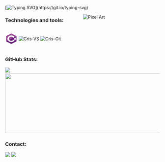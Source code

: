 [![Typing SVG](https://readme-typing-svg.demolab.com?font=JetBrains+Mono&pause=1000&color=F39DF7&width=435&lines=Welcome+to+my+Github+profile!;I'm+a+beginner+C%23+developer.)](https://git.io/typing-svg)

<img src="https://i.pinimg.com/originals/0b/5c/c0/0b5cc024841accd9a31a7b2daeb0e57b.gif" alt="Pixel Art" align="right" width="250">

### Technologies and tools:

<div style="display: inline_block"><br>
  <img align="center" alt="Cris-Csharp" height="35" width="40" src="https://raw.githubusercontent.com/devicons/devicon/master/icons/csharp/csharp-original.svg">
  <img align="center" alt="Cris-VS" height="35" width="40" src="https://cdn.jsdelivr.net/gh/devicons/devicon/icons/vscode/vscode-original.svg">
  <img align="center" alt="Cris-Git" height="35" width="40" src="https://cdn.jsdelivr.net/gh/devicons/devicon/icons/git/git-original.svg">
</div><br>

### GitHub Stats:

<img src="https://github-readme-streak-stats.herokuapp.com?user=aorayden&theme=dracula&hide_border=true" height="180px"> <img src="https://github-readme-stats.vercel.app/api/top-langs/?username=aorayden&show_icons=true&theme=dracula&layout=compact&langs_count=7&hide_border=true" height="195px" width="540px">
    
### Contact:

<div> 
  <a href="https://t.me/aorayden" target="_blank"><img src="https://img.shields.io/badge/Telegram-2CA5E0?style=for-the-badge&logo=telegram&logoColor=white" target="_blank"></a> 
  <a href="mailto:aorayden@gmail.com"><img src="https://img.shields.io/badge/-Gmail-%23333?style=for-the-badge&logo=gmail&logoColor=white" target="_blank"></a>
</div>
